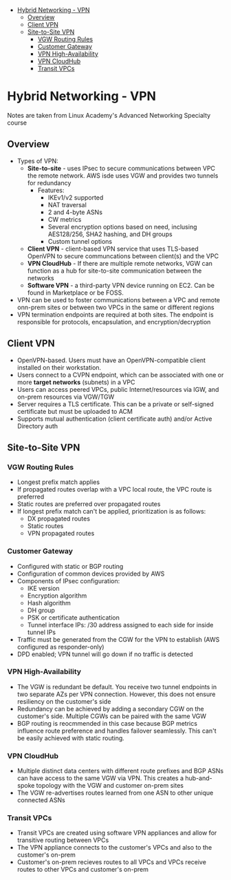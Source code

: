 - [Hybrid Networking - VPN](#hybrid-networking---vpn)
  - [Overview](#overview)
  - [Client VPN](#client-vpn)
  - [Site-to-Site VPN](#site-to-site-vpn)
    - [VGW Routing Rules](#vgw-routing-rules)
    - [Customer Gateway](#customer-gateway)
    - [VPN High-Availability](#vpn-high-availability)
    - [VPN CloudHub](#vpn-cloudhub)
    - [Transit VPCs](#transit-vpcs)

# Hybrid Networking - VPN
Notes are taken from Linux Academy's Advanced Networking Specialty course

## Overview
* Types of VPN:
  * **Site-to-site** - uses IPsec to secure communications between VPC the remote network. AWS isde uses VGW and provides two tunnels for redundancy
    * Features:
      * IKEv1/v2 supported
      * NAT traversal
      * 2 and 4-byte ASNs
      * CW metrics
      * Several encryption options based on need, inclusing AES128/256, SHA2 hashing, and DH groups
      * Custom tunnel options
  * **Client VPN** - client-based VPN service that uses TLS-based OpenVPN to secure communcations between client(s) and the VPC
  * **VPN CloudHub** - If there are multiple remote networks, VGW can function as a hub for site-to-site communication between the networks
  * **Software VPN** - a third-party VPN device running on EC2. Can be found in Marketplace or be FOSS. 
* VPN can be used to foster communications between a VPC and remote onn-prem sites or between two VPCs in the same or different regions
* VPN termination endpoints are required at both sites. The endpoint is responsible for protocols, encapsulation, and encryption/decryption

## Client VPN
* OpenVPN-based. Users must have an OpenVPN-compatible client installed on their workstation.
* Users connect to a CVPN endpoint, which can be associated with one or more **target networks** (subnets) in a VPC
* Users can access peered VPCs, public Internet/resources via IGW, and on-prem resources via VGW/TGW
* Server requires a TLS certificate. This can be a private or self-signed certificate but must be uploaded to ACM
* Supports mutual authentication (client certificate auth) and/or Active Directory auth

## Site-to-Site VPN

### VGW Routing Rules
* Longest prefix match applies
* If propagated routes overlap with a VPC local route, the VPC route is preferred
* Static routes are preferred over propagated routes
* If longest prefix match can't be applied, prioritization is as follows:
  * DX propagated routes
  * Static routes
  * VPN propagated routes

### Customer Gateway
* Configured with static or BGP routing
* Configuration of common devices provided by AWS
* Components of IPsec configuration:
  * IKE version
  * Encryption algorithm
  * Hash algorithm
  * DH group
  * PSK or certificate authentication
  * Tunnel interface IPs: /30 address assigned to each side for inside tunnel IPs
* Traffic must be generated from the CGW for the VPN to establish (AWS configured as responder-only)
* DPD enabled; VPN tunnel will go down if no traffic is detected

### VPN High-Availability
* The VGW is redundant be default. You receive two tunnel endpoints in two separate AZs per VPN connection. However, this does not ensure resiliency on the customer's side
* Redundancy can be achieved by adding a secondary CGW on the customer's side. Multiple CGWs can be paired with the same VGW
* BGP routing is reocmmended in this case because BGP metrics influence route preference and handles failover seamlessly. This can't be easily achieved with static routing.

### VPN CloudHub
* Multiple distinct data centers with different route prefixes and BGP ASNs can have access to the same VGW via VPN. This creates a hub-and-spoke topology with the VGW and customer on-prem sites
* The VGW re-advertises routes learned from one ASN to other unique connected ASNs

### Transit VPCs
* Transit VPCs are created using software VPN appliances and allow for transitive routing between VPCs
* The VPN appliance connects to the customer's VPCs and also to the customer's on-prem
* Customer's on-prem recieves routes to all VPCs and VPCs receive routes to other VPCs and customer's on-prem